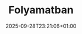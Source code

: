 ---
title: "Folyamatban"
description: "Folyamatban címkével ellátott bejegyzések."
date: "2025-09-28T23:21:06+01:00"
draft: false
url: "cimkek/folyamatban/"
---